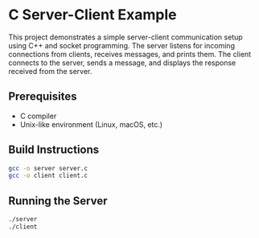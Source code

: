 # C Server-Client Example

This project demonstrates a simple server-client communication setup using C++ and socket programming. The server listens for incoming connections from clients, receives messages, and prints them. The client connects to the server, sends a message, and displays the response received from the server.

## Prerequisites

- C compiler
- Unix-like environment (Linux, macOS, etc.)

## Build Instructions

```sh
gcc -o server server.c
gcc -o client client.c
```

## Running the Server
```sh
./server
./client
```
